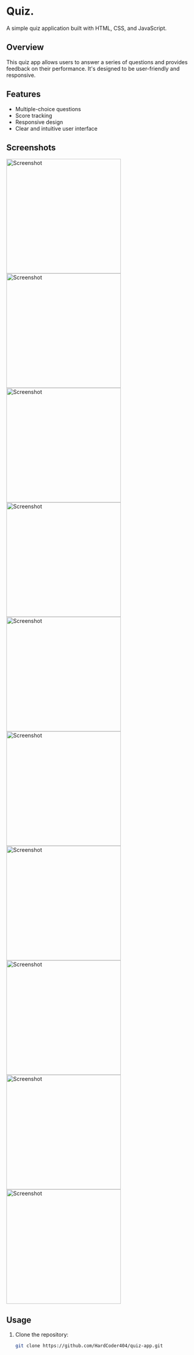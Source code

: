 # Quiz.

A simple quiz application built with HTML, CSS, and JavaScript.

## Overview

This quiz app allows users to answer a series of questions and provides feedback on their performance. It's designed to be user-friendly and responsive.

## Features

- Multiple-choice questions
- Score tracking
- Responsive design
- Clear and intuitive user interface

## Screenshots

<img src="https://github.com/HardCoder404/Quiz.-WebApp/assets/127084297/f1883223-db55-412d-b738-6eb1154354dd" alt="Screenshot" width="300"/>

<img src="https://github.com/HardCoder404/Quiz.-WebApp/assets/127084297/97910e68-b432-4776-aeb1-857018e94767" alt="Screenshot" width="300"/>

<img src="https://github.com/HardCoder404/Quiz.-WebApp/assets/127084297/d769d2cd-d6fc-44c6-ba32-2ef5416542ff" alt="Screenshot" width="300"/>

<img src="https://github.com/HardCoder404/Quiz.-WebApp/assets/127084297/232bc066-a92a-4805-bbb5-89613d012c33" alt="Screenshot" width="300"/>

<img src="https://github.com/HardCoder404/Quiz.-WebApp/assets/127084297/80813769-4a4e-4762-9507-b1ffd3f9b04d" alt="Screenshot" width="300"/>

<img src="https://github.com/HardCoder404/Quiz.-WebApp/assets/127084297/9b3a6c12-27fe-44bf-a39d-024c2f42f39f" alt="Screenshot" width="300"/>

<img src="https://github.com/HardCoder404/Quiz.-WebApp/assets/127084297/16c80463-53f0-472b-8620-9d762a641e38" alt="Screenshot" width="300"/>

<img src="https://github.com/HardCoder404/Quiz.-WebApp/assets/127084297/8ae20fc5-510b-403b-ae30-1d4e3ffd1b75" alt="Screenshot" width="300"/>
<img src="https://github.com/HardCoder404/Quiz.-WebApp/assets/127084297/b8432a69-040c-4256-b08a-882cd1048671" alt="Screenshot" width="300"/>
<img src="https://github.com/HardCoder404/Quiz.-WebApp/assets/127084297/376ef948-7775-4653-bb91-5e277caa58c1" alt="Screenshot" width="300"/>


## Usage

1. Clone the repository:

   ```bash
   git clone https://github.com/HardCoder404/quiz-app.git
